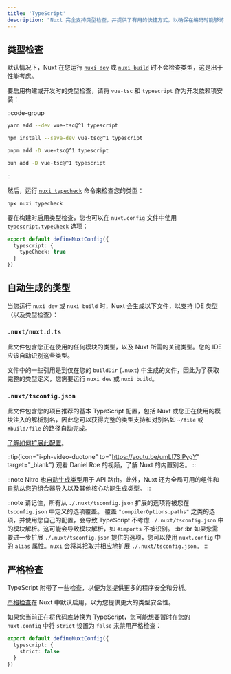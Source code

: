 ```yaml
---
title: 'TypeScript'
description: "Nuxt 完全支持类型检查，并提供了有用的快捷方式，以确保在编码时能够访问到准确的类型信息。"
---
```


## 类型检查

默认情况下，Nuxt 在您运行 [`nuxi dev`](/docs/api/commands/dev) 或 [`nuxi build`](/docs/api/commands/build) 时不会检查类型，这是出于性能考虑。

要启用构建或开发时的类型检查，请将 `vue-tsc` 和 `typescript` 作为开发依赖项安装：

::code-group

  ```bash [yarn]
  yarn add --dev vue-tsc@^1 typescript
  ```

  ```bash [npm]
  npm install --save-dev vue-tsc@^1 typescript
  ```

  ```bash [pnpm]
  pnpm add -D vue-tsc@^1 typescript
  ```

  ```bash [bun]
  bun add -D vue-tsc@^1 typescript
  ```

::

然后，运行 [`nuxi typecheck`](/docs/api/commands/typecheck) 命令来检查您的类型：

```bash [Terminal]
npx nuxi typecheck
```

要在构建时启用类型检查，您也可以在 `nuxt.config` 文件中使用 [`typescript.typeCheck`](/docs/api/nuxt-config#typecheck) 选项：

```ts twoslash [nuxt.config.ts]
export default defineNuxtConfig({
  typescript: {
    typeCheck: true
  }
})
```

## 自动生成的类型

当您运行 `nuxi dev` 或 `nuxi build` 时，Nuxt 会生成以下文件，以支持 IDE 类型（以及类型检查）：

### `.nuxt/nuxt.d.ts`

此文件包含您正在使用的任何模块的类型，以及 Nuxt 所需的关键类型。您的 IDE 应该自动识别这些类型。

文件中的一些引用是到仅在您的 `buildDir` (`.nuxt`) 中生成的文件，因此为了获取完整的类型定义，您需要运行 `nuxi dev` 或 `nuxi build`。

### `.nuxt/tsconfig.json`

此文件包含您的项目推荐的基本 TypeScript 配置，包括 Nuxt 或您正在使用的模块注入的解析别名，因此您可以获得完整的类型支持和对别名如 `~/file` 或 `#build/file` 的路径自动完成。

[了解如何扩展此配置](/docs/guide/directory-structure/tsconfig)。

::tip{icon="i-ph-video-duotone" to="https://youtu.be/umLI7SlPygY" target="_blank"}
观看 Daniel Roe 的视频，了解 Nuxt 的内置别名。
::

::note
Nitro 也[自动生成类型](/docs/guide/concepts/server-engine#typed-api-routes)用于 API 路由。此外，Nuxt 还为全局可用的组件和[自动从您的组合器导入](/docs/guide/directory-structure/composables)以及其他核心功能生成类型。
::

::note
请记住，所有从 `./.nuxt/tsconfig.json` 扩展的选项将被您在 `tsconfig.json` 中定义的选项覆盖。
覆盖 `"compilerOptions.paths"` 之类的选项，并使用您自己的配置，会导致 TypeScript 不考虑 `./.nuxt/tsconfig.json` 中的模块解析。这可能会导致模块解析，如 `#imports` 不被识别。
:br :br
如果您需要进一步扩展 `./.nuxt/tsconfig.json` 提供的选项，您可以使用 `nuxt.config` 中的 `alias` 属性。`nuxi` 会将其拾取并相应地扩展 `./.nuxt/tsconfig.json`。
::

## 严格检查

TypeScript 附带了一些检查，以便为您提供更多的程序安全和分析。

[严格检查](https://www.typescriptlang.org/docs/handbook/migrating-from-javascript.html#getting-stricter-checks)在 Nuxt 中默认启用，以为您提供更大的类型安全性。

如果您当前正在将代码库转换为 TypeScript，您可能想要暂时在您的 `nuxt.config` 中将 `strict` 设置为 `false` 来禁用严格检查：

```ts twoslash [nuxt.config.ts]
export default defineNuxtConfig({
  typescript: {
    strict: false
  }
})
```
